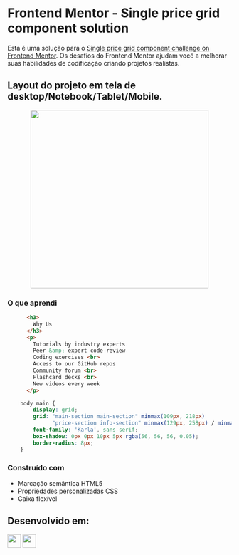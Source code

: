 # Frontend Mentor - Single price grid component solution

Esta é uma solução para o [Single price grid component challenge on Frontend Mentor](https://www.frontendmentor.io/challenges/single-price-grid-component-5ce41129d0ff452fec5abbbc). 
Os desafios do Frontend Mentor ajudam você a melhorar suas habilidades de codificação criando projetos realistas.

## Layout do projeto em tela de desktop/Notebook/Tablet/Mobile.

<div align="center">

  <img src="https://github.com/HumbertoFox/repository/assets/126817628/dd090904-9330-494b-afc0-517d1d47dd77" width="400px"/>

</div>

### O que aprendi

```html
      <h3>
        Why Us
      </h3>
      <p>
        Tutorials by industry experts
        Peer &amp; expert code review
        Coding exercises <br>
        Access to our GitHub repos
        Community forum <br>
        Flashcard decks <br>
        New videos every week
      </p>
```

```css
    body main {
        display: grid;
        grid: "main-section main-section" minmax(109px, 218px)
              "price-section info-section" minmax(129px, 258px) / minmax(159px, 318px) minmax(159px, 318px);
        font-family: 'Karla', sans-serif;
        box-shadow: 0px 0px 10px 5px rgba(56, 56, 56, 0.05);
        border-radius: 8px;
    }
```

### Construído com

- Marcação semântica HTML5
- Propriedades personalizadas CSS
- Caixa flexível
## Desenvolvido em:

<div>
  <img src="https://cdn.jsdelivr.net/gh/devicons/devicon/icons/html5/html5-original.svg" width="30px"/>
  <img src="https://cdn.jsdelivr.net/gh/devicons/devicon/icons/css3/css3-original.svg" width="30px"/>
</div>
